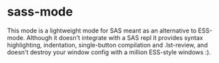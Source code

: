# sass-mode

This mode is a lightweight mode for SAS meant as an alternative to
ESS-mode. Although it doesn't integrate with a SAS repl it provides
syntax highlighting, indentation, single-button compilation and
.lst-review, and doesn't destroy your window config with a million
ESS-style windows :).